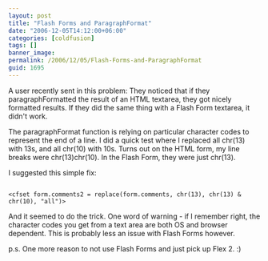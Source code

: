 ```yaml
---
layout: post
title: "Flash Forms and ParagraphFormat"
date: "2006-12-05T14:12:00+06:00"
categories: [coldfusion]
tags: []
banner_image: 
permalink: /2006/12/05/Flash-Forms-and-ParagraphFormat
guid: 1695
---
```


A user recently sent in this problem: They noticed that if they paragraphFormatted the result of an HTML textarea, they got nicely formatted results. If they did the same thing with a Flash Form textarea, it didn't work.

The paragraphFormat function is relying on particular character codes to represent the end of a line. I did a quick test where I replaced all chr(13) with 13s, and all chr(10) with 10s. Turns out on the HTML form, my line breaks were chr(13)chr(10). In the Flash Form, they were just chr(13). 

I suggested this simple fix:

<code>
&lt;cfset form.comments2 = replace(form.comments, chr(13), chr(13) & chr(10), "all")&gt;
</code>

And it seemed to do the trick. One word of warning - if I remember right, the character codes you get from a text area are both OS and browser dependent.  This is probably less an issue with Flash Forms however.

p.s. One more reason to not use Flash Forms and just pick up Flex 2. :)